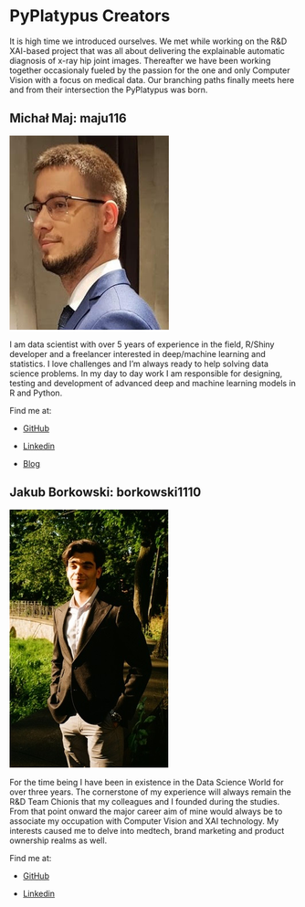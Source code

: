 # PyPlatypus Creators

It is high time we introduced ourselves. We met while working on the R&D XAI-based project that was all about delivering the explainable automatic diagnosis of
x-ray hip joint images. Thereafter we have been working together occasionaly fueled by the passion for the one and only Computer Vision with a focus on medical data.
Our branching paths finally meets here and from their intersection the PyPlatypus was born.

## Michał Maj: maju116

![](Images/author_maju116.jpg)

I am data scientist with over 5 years of experience in the field, R/Shiny developer and a freelancer interested in deep/machine learning and statistics. I love challenges and I’m always ready to help solving data science problems. In my day to day work I am responsible for designing, testing and development of advanced deep and machine learning models in R and Python.

Find me at:

* [GitHub](https://github.com/maju116)

* [Linkedin](https://www.linkedin.com/in/michal-maj116/)

* [Blog](https://datascienceguts.com/)


## Jakub Borkowski: borkowski1110

![](Images/author_borkowski1110.jpg)

For the time being I have been in existence in the Data Science World for over three years. The cornerstone of my experience will always remain the R&D Team Chionis that my colleagues and I founded during the studies.
From that point onward the major career aim of mine would always be to associate my occupation with Computer Vision and XAI technology. My interests caused me to delve into medtech, brand marketing and product ownership realms as well.

Find me at:

* [GitHub](https://github.com/borkowski1110)

* [Linkedin](https://www.linkedin.com/in/jrborkowski/)